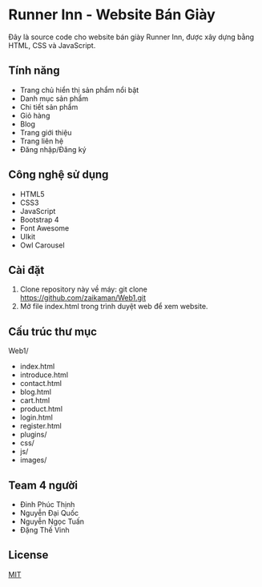 # Runner Inn - Website Bán Giày

Đây là source code cho website bán giày Runner Inn, được xây dựng bằng HTML, CSS và JavaScript.

## Tính năng

- Trang chủ hiển thị sản phẩm nổi bật
- Danh mục sản phẩm 
- Chi tiết sản phẩm
- Giỏ hàng
- Blog
- Trang giới thiệu
- Trang liên hệ
- Đăng nhập/Đăng ký

## Công nghệ sử dụng

- HTML5
- CSS3 
- JavaScript
- Bootstrap 4
- Font Awesome
- UIkit
- Owl Carousel

## Cài đặt

1. Clone repository này về máy: git clone https://github.com/zaikaman/Web1.git
2. Mở file index.html trong trình duyệt web để xem website.

## Cấu trúc thư mục
Web1/
- index.html
- introduce.html
- contact.html
- blog.html
- cart.html
- product.html
- login.html
- register.html
- plugins/
- css/
- js/
- images/

## Team 4 người
- Đinh Phúc Thịnh
- Nguyễn Đại Quốc
- Nguyễn Ngọc Tuấn
- Đặng Thế Vinh

## License
[MIT](https://choosealicense.com/licenses/mit/)